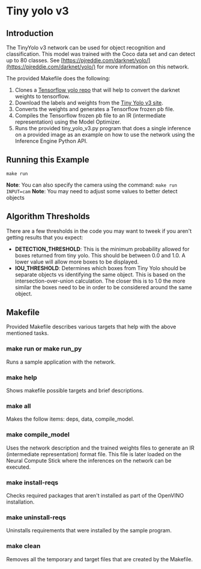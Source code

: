 # Tiny yolo v3
## Introduction
The TinyYolo v3 network can be used for object recognition and classification. This model was trained with the Coco data set and can detect up to 80 classes. See [https://pjreddie.com/darknet/yolo/](https://pjreddie.com/darknet/yolo/) for more information on this network. 


The provided Makefile does the following:
1. Clones a [Tensorflow yolo repo](https://github.com/mystic123/tensorflow-yolo-v3) that will help to convert the darknet weights to tensorflow.
2. Download the labels and weights from the [Tiny Yolo v3 site](https://pjreddie.com/darknet/yolo/).
3. Converts the weights and generates a Tensorflow frozen pb file.
4. Compiles the Tensorflow frozen pb file to an IR (intermediate representation) using the Model Optimizer.
4. Runs the provided tiny_yolo_v3.py program that does a single inference on a provided image as an example on how to use the network using the Inference Engine Python API.

## Running this Example
~~~
make run
~~~
**Note**: You can also specify the camera using the command: ```make run INPUT=cam```
**Note**: You may need to adjust some values to better detect objects 

## Algorithm Thresholds
There are a few thresholds in the code you may want to tweek if you aren't getting results that you expect:
- <strong>DETECTION_THRESHOLD</strong>: This is the minimum probability allowed for boxes returned from tiny yolo.  This should be between 0.0 and 1.0.  A lower value will allow more boxes to be displayed.
- <strong>IOU_THRESHOLD</strong>: Determines which boxes from Tiny Yolo should be separate objects vs identifying the same object.  This is based on the intersection-over-union calculation.  The closer this is to 1.0 the more similar the boxes need to be in order to be considered around the same object.

## Makefile
Provided Makefile describes various targets that help with the above mentioned tasks.

### make run or make run_py
Runs a sample application with the network.

### make help
Shows makefile possible targets and brief descriptions. 

### make all
Makes the follow items: deps, data, compile_model.

### make compile_model
Uses the network description and the trained weights files to generate an IR (intermediate representation) format file.  This file is later loaded on the Neural Compute Stick where the inferences on the network can be executed.  

### make install-reqs
Checks required packages that aren't installed as part of the OpenVINO installation.
 
### make uninstall-reqs
Uninstalls requirements that were installed by the sample program.

### make clean
Removes all the temporary and target files that are created by the Makefile.


